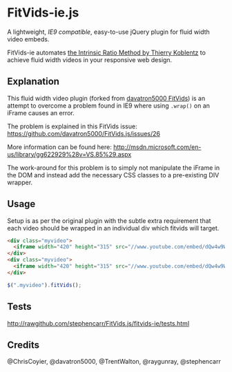 # FitVids-ie.js
A lightweight, *IE9 compatible*, easy-to-use jQuery plugin for fluid width video embeds.

FitVids-ie automates [the Intrinsic Ratio Method by Thierry Koblentz](http://www.alistapart.com/articles/creating-intrinsic-ratios-for-video/) to achieve fluid width videos in your responsive web design.

## Explanation

This fluid width video plugin (forked from [davatron5000 FitVids](https://github.com/davatron5000/FitVids.js)) is an attempt to overcome a problem found in IE9 where using `.wrap()` on an iFrame causes an error. 

The problem is explained in this FitVids issue: https://github.com/davatron5000/FitVids.js/issues/26

More information can be found here: http://msdn.microsoft.com/en-us/library/gg622929%28v=VS.85%29.aspx

The work-around for this problem is to simply not manipulate the iFrame in the DOM and instead add the necessary CSS classes to a pre-existing DIV wrapper.

## Usage

Setup is as per the original plugin with the subtle extra requirement that each video should be wrapped in an individual div which fitvids will target.

```html
<div class="myvideo">
  <iframe width="420" height="315" src="//www.youtube.com/embed/dQw4w9WgXcQ" frameborder="0" allowfullscreen></iframe>
</div>
<div class="myvideo">
  <iframe width="420" height="315" src="//www.youtube.com/embed/dQw4w9WgXcQ" frameborder="0" allowfullscreen></iframe>
</div>
```

```javascript
$(".myvideo").fitVids();
```

## Tests

http://rawgithub.com/stephencarr/FitVids.js/fitvids-ie/tests.html

## Credits
@ChrisCoyier, @davatron5000, @TrentWalton, @raygunray, @stephencarr
